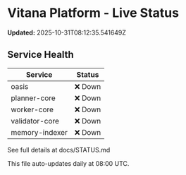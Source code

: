 # Vitana Platform - Live Status

**Updated:** 2025-10-31T08:12:35.541649Z

## Service Health

| Service | Status |
|---------|--------|
| oasis | ❌ Down |
| planner-core | ❌ Down |
| worker-core | ❌ Down |
| validator-core | ❌ Down |
| memory-indexer | ❌ Down |


See full details at docs/STATUS.md

This file auto-updates daily at 08:00 UTC.
